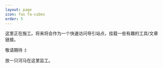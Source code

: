 ```yaml
---
layout: page
icon: fas fa-cubes
order: 5
---
```


这里正在施工。将来将会作为一个快速访问导引站点，挂载一些有趣的工具/文章链接。

敬请期待 :)    

放一只河马在这里监工。

<h2><i class="fa-solid fa-hippo fa-bounce fa-sm"></i></h2>
